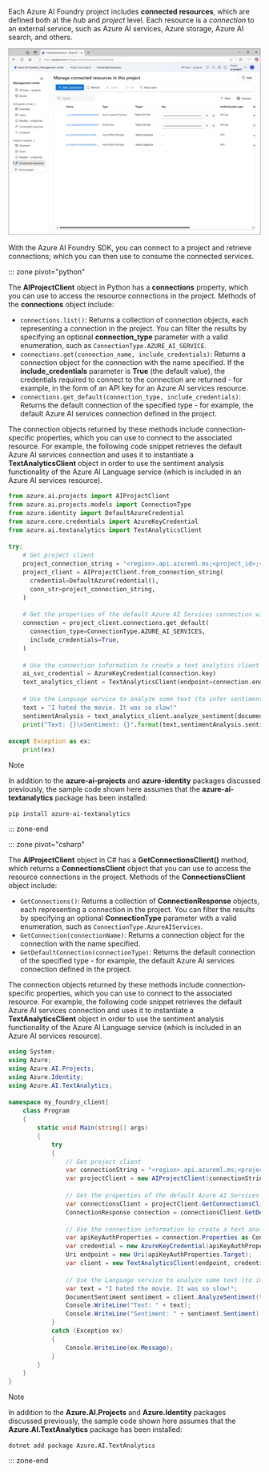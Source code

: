 Each Azure AI Foundry project includes **connected resources**, which are defined both at the *hub* and *project* level. Each resource is a *connection* to an external service, such as Azure AI services, Azure storage, Azure AI search, and others.

[ ![Screenshot of the connected resources page in Azure AI Foundry portal.](../media/ai-project-connections.png) ](../media/ai-project-connections.png#lightbox)

With the Azure AI Foundry SDK, you can connect to a project and retrieve connections; which you can then use to consume the connected services.

::: zone pivot="python"

The **AIProjectClient** object in Python has a **connections** property, which you can use to access the resource connections in the project. Methods of the **connections** object include:

- `connections.list()`: Returns a collection of connection objects, each representing a connection in the project. You can filter the results by specifying an optional **connection_type** parameter with a valid enumeration, such as `ConnectionType.AZURE_AI_SERVICE`.
- `connections.get(connection_name, include_credentials)`: Returns a connection object for the connection with the name specified. If the **include_credentials** parameter is **True** (the default value), the credentials required to connect to the connection are returned - for example, in the form of an API key for an Azure AI services resource.
- `connections.get_default(connection_type, include_credentials)`: Returns the default connection of the specified type - for example, the default Azure AI services connection defined in the project.

The connection objects returned by these methods include connection-specific properties, which you can use to connect to the associated resource. For example, the following code snippet retrieves the default Azure AI services connection and uses it to instantiate a **TextAnalyticsClient** object in order to use the sentiment analysis functionality of the Azure AI Language service (which is included in an Azure AI services resource).

```python
from azure.ai.projects import AIProjectClient
from azure.ai.projects.models import ConnectionType
from azure.identity import DefaultAzureCredential
from azure.core.credentials import AzureKeyCredential
from azure.ai.textanalytics import TextAnalyticsClient

try:
    # Get project client
    project_connection_string = "<region>.api.azureml.ms;<project_id>;<hub_name>;<project_name>"
    project_client = AIProjectClient.from_connection_string(
      credential=DefaultAzureCredential(),
      conn_str=project_connection_string,
    )

    # Get the properties of the default Azure AI Services connection with credentials
    connection = project_client.connections.get_default(
      connection_type=ConnectionType.AZURE_AI_SERVICES,
      include_credentials=True, 
    )

    # Use the connection information to create a text analytics client
    ai_svc_credential = AzureKeyCredential(connection.key)
    text_analytics_client = TextAnalyticsClient(endpoint=connection.endpoint_url, credential=ai_svc_credential)

    # Use the Language service to analyze some text (to infer sentiment) 
    text = "I hated the movie. It was so slow!"
    sentimentAnalysis = text_analytics_client.analyze_sentiment(documents=[text])[0]
    print("Text: {}\nSentiment: {}".format(text,sentimentAnalysis.sentiment))

except Exception as ex:
    print(ex)
```

> [!NOTE]
> In addition to the **azure-ai-projects** and **azure-identity** packages discussed previously, the sample code shown here assumes that the **azure-ai-textanalytics** package has been installed:
>
> `pip install azure-ai-textanalytics`

::: zone-end

::: zone pivot="csharp"

The **AIProjectClient** object in C# has a **GetConnectionsClient()** method, which returns a **ConnectionsClient** object that you can use to access the resource connections in the project. Methods of the **ConnectionsClient** object include:

- `GetConnections()`: Returns a collection of **ConnectionResponse** objects, each representing a connection in the project. You can filter the results by specifying an optional **ConnectionType** parameter with a valid enumeration, such as `ConnectionType.AzureAIServices`.
- `GetConnection(connectionName)`: Returns a connection object for the connection with the name specified.
- `GetDefaultConnection(connectionType)`: Returns the default connection of the specified type - for example, the default Azure AI services connection defined in the project.

The connection objects returned by these methods include connection-specific properties, which you can use to connect to the associated resource. For example, the following code snippet retrieves the default Azure AI services connection and uses it to instantiate a **TextAnalyticsClient** object in order to use the sentiment analysis functionality of the Azure AI Language service (which is included in an Azure AI services resource).

```csharp
using System;
using Azure;
using Azure.AI.Projects;
using Azure.Identity;
using Azure.AI.TextAnalytics;

namespace my_foundry_client{
    class Program
    {
        static void Main(string[] args)
        {
            try
            {
                // Get project client
                var connectionString = "<region>.api.azureml.ms;<project_id>;<hub_name>;<project_name>";
                var projectClient = new AIProjectClient(connectionString, new DefaultAzureCredential());
        
                // Get the properties of the default Azure AI Services connection with credentials
                var connectionsClient = projectClient.GetConnectionsClient();
                ConnectionResponse connection = connectionsClient.GetDefaultConnection(ConnectionType.AzureAIServices, true);
        
                // Use the connection information to create a text analytics client
                var apiKeyAuthProperties = connection.Properties as ConnectionPropertiesApiKeyAuth;
                var credential = new AzureKeyCredential(apiKeyAuthProperties.Credentials.Key);
                Uri endpoint = new Uri(apiKeyAuthProperties.Target);
                var client = new TextAnalyticsClient(endpoint, credential);
        
                // Use the Language service to analyze some text (to infer sentiment)
                var text = "I hated the movie. It was so slow!";
                DocumentSentiment sentiment = client.AnalyzeSentiment(text);
                Console.WriteLine("Text: " + text);
                Console.WriteLine("Sentiment: " + sentiment.Sentiment);
            }
            catch (Exception ex)
            {
                Console.WriteLine(ex.Message);
            }
        }
    }
}
```

> [!NOTE]
> In addition to the **Azure.AI.Projects** and **Azure.Identity** packages discussed previously, the sample code shown here assumes that the **Azure.AI.TextAnalytics** package has been installed:
>
> `dotnet add package Azure.AI.TextAnalytics`

::: zone-end
